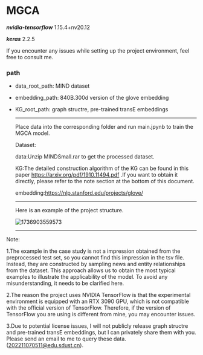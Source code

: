# MGCA

***nvidia-tensorflow***         1.15.4+nv20.12

***keras***                      2.2.5

If you encounter any issues while setting up the project environment, feel free to consult me.


### path 
- data_root_path: MIND dataset

- embedding_path: 840B.300d version of the glove embedding

- KG_root_path: graph structre, pre-trained transE embeddings

  ---

  Place data into the corresponding folder and run main.jpynb to train the MGCA model.

  Dataset:

  data:Unzip MINDSmall.rar to get the processed dataset.

  KG:The detailed construction algorithm of the KG can be found in this paper https://arxiv.org/pdf/1910.11494.pdf .If you want to obtain it directly, please refer to the note section at the bottom of this document.
  
  embedding:https://nlp.stanford.edu/projects/glove/

  ---
  Here is an example of the project structure.
  
  ![1736903559573](https://github.com/user-attachments/assets/ed9dd4cc-2d64-4005-be75-6084d4eacc20)


  ---

Note: 

1.The example in the case study is not a impression obtained from the preprocessed test set, so you cannot find this impression in the tsv file. Instead, they are constructed by sampling news and entity relationships from the dataset. This approach allows us to obtain the most typical examples to illustrate the applicability of the model. To avoid any misunderstanding, it needs to be clarified here.

2.The reason the project uses NVIDIA TensorFlow is that the experimental environment is equipped with an RTX 3090 GPU, which is not compatible with the official version of TensorFlow. Therefore, if the version of TensorFlow you are using is different from mine, you may encounter issues.

3.Due to potential license issues, I will not publicly release  graph structre and pre-trained transE embeddings, but I can privately share them with you. Please send an email to me to query these data.(202211070511@edu.sdust.cn).
